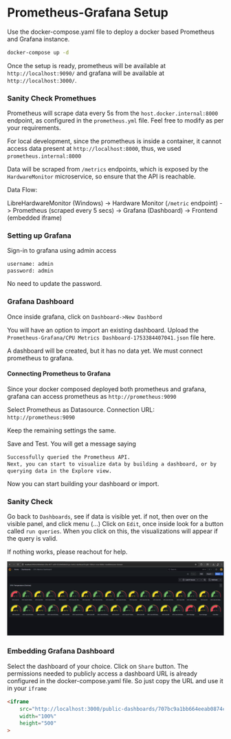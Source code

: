 # Prometheus-Grafana Setup

Use the docker-compose.yaml file to deploy a docker based Prometheus and Grafana instance.

```cmd
docker-compose up -d
```

Once the setup is ready, prometheus will be available at `http://localhost:9090/` and grafana will be available at `http://localhost:3000/`.


### Sanity Check Promethues

Prometheus will scrape data every 5s from the `host.docker.internal:8000` endpoint, as configured in the `prometheus.yml` file. Feel free to modify as per your requirements. 

For local development, since the prometheus is inside a container, it cannot access data present at `http://localhost:8000`, thus, we used `prometheus.internal:8000`

Data will be scraped from `/metrics` endpoints, which is exposed by the `HardwareMonitor` microservice, so ensure that the API is reachable. 

Data Flow: 

LibreHardwareMonitor (Windows) -> Hardware Monitor (`/metric` endpoint) -> Prometheus (scraped every 5 secs) -> Grafana (Dashboard) -> Frontend (embedded iframe)

### Setting up Grafana

Sign-in to grafana using admin access

```
username: admin
password: admin
```

No need to update the password.

### Grafana Dashboard

Once inside grafana, click on `Dashboard->New Dashbord`

You will have an option to import an existing dashboard. Upload the `Prometheus-Grafana/CPU Metrics Dashboard-1753384407041.json` file here.

A dashboard will be created, but it has no data yet. We must connect prometheus to grafana.

#### Connecting Prometheus to Grafana

Since your docker composed deployed both prometheus and grafana, grafana can access prometheus as `http://prometheus:9090`

Select Prometheus as Datasource. 
Connection URL: `http://prometheus:9090`

Keep the remaining settings the same.

Save and Test. You will get a message saying

```
Successfully queried the Prometheus API.
Next, you can start to visualize data by building a dashboard, or by querying data in the Explore view.
```

Now you can start building your dashboard or import.

### Sanity Check

Go back to `Dashboards`, see if data is visible yet. if not, then over on the visible panel, and click menu (...)
Click on `Edit`, once inside look for a button called `run queries`. When you click on this, the visualizations will appear if the query is valid.

If nothing works, please reachout for help.

![img](./sample_dashboard.png)

### Embedding Grafana Dashboard

Select the dashboard of your choice. Click on `Share` button. The permissions needed to publicly access a dashboard URL is already configured in the docker-compose.yaml file. So just copy the URL and use it in your `iframe`

```html
<iframe
    src="http://localhost:3000/public-dashboards/707bc9a1bb664eeab0874c2636375a37"
    width="100%"
    height="500"
>
```